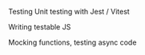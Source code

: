 Testing
Unit testing with Jest / Vitest

Writing testable JS

Mocking functions, testing async code